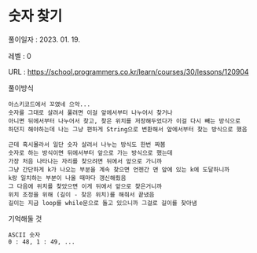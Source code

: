 # 숫자 찾기
풀이일자 : 2023. 01. 19.  
    
레벨 : 0   

URL : https://school.programmers.co.kr/learn/courses/30/lessons/120904  
    
풀이방식    

    아스키코드에서 꼬였네 으악...
    숫자를 그대로 살려서 풀려면 이걸 앞에서부터 나누어서 찾거나
    아니면 뒤에서부터 나누어서 찾고, 찾은 위치를 저장해두었다가 이걸 다시 빼는 방식으로
    하던지 해야하는데 나는 그냥 편하게 String으로 변환해서 앞에서부터 찾는 방식으로 했음
    
    근데 혹시몰라서 일단 숫자 살려서 나누는 방식도 한번 짜봄
    숫자로 하는 방식이면 뒤에서부터 앞으로 가는 방식으로 했는데
    가장 처음 나타나는 자리를 찾으려면 뒤에서 앞으로 가니까
    그냥 간단하게 k가 나오는 부분을 계속 찾으면 언젠간 맨 앞에 있는 k에 도달하니까
    k랑 일치하는 부분이 나올 때마다 갱신해줬음
    그 다음에 위치를 찾았으면 이게 뒤에서 앞으로 찾은거니까
    위치 조정을 위해 (길이 - 찾은 위치)를 해줘서 끝냈음
    길이는 지금 loop를 while문으로 돌고 있으니까 그걸로 길이를 찾아냄

기억해둘 것  
    
    ASCII 숫자
    0 : 48, 1 : 49, ...

